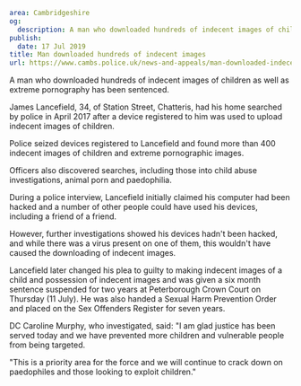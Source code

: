 ```yaml
area: Cambridgeshire
og:
  description: A man who downloaded hundreds of indecent images of children as well as extreme pornography has been sentenced.
publish:
  date: 17 Jul 2019
title: Man downloaded hundreds of indecent images
url: https://www.cambs.police.uk/news-and-appeals/man-downloaded-indecent-images
```

A man who downloaded hundreds of indecent images of children as well as extreme pornography has been sentenced.

James Lancefield, 34, of Station Street, Chatteris, had his home searched by police in April 2017 after a device registered to him was used to upload indecent images of children.

Police seized devices registered to Lancefield and found more than 400 indecent images of children and extreme pornographic images.

Officers also discovered searches, including those into child abuse investigations, animal porn and paedophilia.

During a police interview, Lancefield initially claimed his computer had been hacked and a number of other people could have used his devices, including a friend of a friend.

However, further investigations showed his devices hadn't been hacked, and while there was a virus present on one of them, this wouldn't have caused the downloading of indecent images.

Lancefield later changed his plea to guilty to making indecent images of a child and possession of indecent images and was given a six month sentence suspended for two years at Peterborough Crown Court on Thursday (11 July). He was also handed a Sexual Harm Prevention Order and placed on the Sex Offenders Register for seven years.

DC Caroline Murphy, who investigated, said: "I am glad justice has been served today and we have prevented more children and vulnerable people from being targeted.

"This is a priority area for the force and we will continue to crack down on paedophiles and those looking to exploit children."
